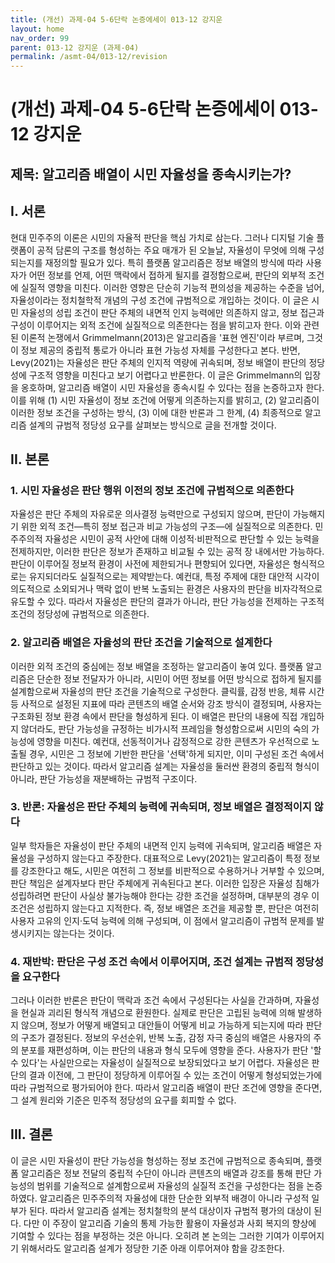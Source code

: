 ```yaml
---
title: (개선) 과제-04 5-6단락 논증에세이 013-12 강지운
layout: home
nav_order: 99
parent: 013-12 강지운 (과제-04)
permalink: /asmt-04/013-12/revision
---
```


# (개선) 과제-04 5-6단락 논증에세이 013-12 강지운 

## 제목: 알고리즘 배열이 시민 자율성을 종속시키는가?

## I. 서론

현대 민주주의 이론은 시민의 자율적 판단을 핵심 가치로 삼는다. 그러나 디지털 기술 플랫폼이 공적 담론의 구조를 형성하는 주요 매개가 된 오늘날, 자율성이 무엇에 의해 구성되는지를 재정의할 필요가 있다. 특히 플랫폼 알고리즘은 정보 배열의 방식에 따라 사용자가 어떤 정보를 언제, 어떤 맥락에서 접하게 될지를 결정함으로써, 판단의 외부적 조건에 실질적 영향을 미친다. 이러한 영향은 단순히 기능적 편의성을 제공하는 수준을 넘어, 자율성이라는 정치철학적 개념의 구성 조건에 규범적으로 개입하는 것이다. 이 글은 시민 자율성의 성립 조건이 판단 주체의 내면적 인지 능력에만 의존하지 않고, 정보 접근과 구성이 이루어지는 외적 조건에 실질적으로 의존한다는 점을 밝히고자 한다. 이와 관련된 이론적 논쟁에서 Grimmelmann(2013)은 알고리즘을 '표현 엔진'이라 부르며, 그것이 정보 제공의 중립적 통로가 아니라 표현 가능성 자체를 구성한다고 본다. 반면, Levy(2021)는 자율성은 판단 주체의 인지적 역량에 귀속되며, 정보 배열이 판단의 정당성에 구조적 영향을 미친다고 보기 어렵다고 반론한다. 이 글은 Grimmelmann의 입장을 옹호하며, 알고리즘 배열이 시민 자율성을 종속시킬 수 있다는 점을 논증하고자 한다. 이를 위해 (1) 시민 자율성이 정보 조건에 어떻게 의존하는지를 밝히고, (2) 알고리즘이 이러한 정보 조건을 구성하는 방식, (3) 이에 대한 반론과 그 한계, (4) 최종적으로 알고리즘 설계의 규범적 정당성 요구를 살펴보는 방식으로 글을 전개할 것이다.

## II. 본론

### 1. 시민 자율성은 판단 행위 이전의 정보 조건에 규범적으로 의존한다

자율성은 판단 주체의 자유로운 의사결정 능력만으로 구성되지 않으며, 판단이 가능해지기 위한 외적 조건—특히 정보 접근과 비교 가능성의 구조—에 실질적으로 의존한다. 민주주의적 자율성은 시민이 공적 사안에 대해 이성적·비판적으로 판단할 수 있는 능력을 전제하지만, 이러한 판단은 정보가 존재하고 비교될 수 있는 공적 장 내에서만 가능하다. 판단이 이루어질 정보적 환경이 사전에 제한되거나 편향되어 있다면, 자율성은 형식적으로는 유지되더라도 실질적으로는 제약받는다. 예컨대, 특정 주제에 대한 대안적 시각이 의도적으로 소외되거나 맥락 없이 반복 노출되는 환경은 사용자의 판단을 비자각적으로 유도할 수 있다. 따라서 자율성은 판단의 결과가 아니라, 판단 가능성을 전제하는 구조적 조건의 정당성에 규범적으로 의존한다.

### 2. 알고리즘 배열은 자율성의 판단 조건을 기술적으로 설계한다

이러한 외적 조건의 중심에는 정보 배열을 조정하는 알고리즘이 놓여 있다. 플랫폼 알고리즘은 단순한 정보 전달자가 아니라, 시민이 어떤 정보를 어떤 방식으로 접하게 될지를 설계함으로써 자율성의 판단 조건을 기술적으로 구성한다. 클릭률, 감정 반응, 체류 시간 등 사적으로 설정된 지표에 따라 콘텐츠의 배열 순서와 강조 방식이 결정되며, 사용자는 구조화된 정보 환경 속에서 판단을 형성하게 된다. 이 배열은 판단의 내용에 직접 개입하지 않더라도, 판단 가능성을 규정하는 비가시적 프레임을 형성함으로써 시민의 숙의 가능성에 영향을 미친다. 예컨대, 선동적이거나 감정적으로 강한 콘텐츠가 우선적으로 노출될 경우, 시민은 그 정보에 기반한 판단을 '선택'하게 되지만, 이미 구성된 조건 속에서 판단하고 있는 것이다. 따라서 알고리즘 설계는 자율성을 둘러싼 환경의 중립적 형식이 아니라, 판단 가능성을 재분배하는 규범적 구조이다.

### 3. 반론: 자율성은 판단 주체의 능력에 귀속되며, 정보 배열은 결정적이지 않다

일부 학자들은 자율성이 판단 주체의 내면적 인지 능력에 귀속되며, 알고리즘 배열은 자율성을 구성하지 않는다고 주장한다. 대표적으로 Levy(2021)는 알고리즘이 특정 정보를 강조한다고 해도, 시민은 여전히 그 정보를 비판적으로 수용하거나 거부할 수 있으며, 판단 책임은 설계자보다 판단 주체에게 귀속된다고 본다. 이러한 입장은 자율성 침해가 성립하려면 판단이 사실상 불가능해야 한다는 강한 조건을 설정하며, 대부분의 경우 이 조건은 성립하지 않는다고 지적한다. 즉, 정보 배열은 조건을 제공할 뿐, 판단은 여전히 사용자 고유의 인지·도덕 능력에 의해 구성되며, 이 점에서 알고리즘이 규범적 문제를 발생시키지는 않는다는 것이다.

### 4. 재반박: 판단은 구성 조건 속에서 이루어지며, 조건 설계는 규범적 정당성을 요구한다

그러나 이러한 반론은 판단이 맥락과 조건 속에서 구성된다는 사실을 간과하며, 자율성을 현실과 괴리된 형식적 개념으로 환원한다. 실제로 판단은 고립된 능력에 의해 발생하지 않으며, 정보가 어떻게 배열되고 대안들이 어떻게 비교 가능하게 되는지에 따라 판단의 구조가 결정된다. 정보의 우선순위, 반복 노출, 감정 자극 중심의 배열은 사용자의 주의 분포를 재편성하며, 이는 판단의 내용과 형식 모두에 영향을 준다. 사용자가 판단 '할 수 있다'는 사실만으로는 자율성이 실질적으로 보장되었다고 보기 어렵다. 자율성은 판단의 결과 이전에, 그 판단이 정당하게 이루어질 수 있는 조건이 어떻게 형성되었는가에 따라 규범적으로 평가되어야 한다. 따라서 알고리즘 배열이 판단 조건에 영향을 준다면, 그 설계 원리와 기준은 민주적 정당성의 요구를 회피할 수 없다.

## III. 결론

이 글은 시민 자율성이 판단 가능성을 형성하는 정보 조건에 규범적으로 종속되며, 플랫폼 알고리즘은 정보 전달의 중립적 수단이 아니라 콘텐츠의 배열과 강조를 통해 판단 가능성의 범위를 기술적으로 설계함으로써 자율성의 실질적 조건을 구성한다는 점을 논증하였다. 알고리즘은 민주주의적 자율성에 대한 단순한 외부적 배경이 아니라 구성적 일부가 된다. 따라서 알고리즘 설계는 정치철학의 분석 대상이자 규범적 평가의 대상이 된다. 다만 이 주장이 알고리즘 기술의 통제 가능한 활용이 자율성과 사회 복지의 향상에 기여할 수 있다는 점을 부정하는 것은 아니다. 오히려 본 논의는 그러한 기여가 이루어지기 위해서라도 알고리즘 설계가 정당한 기준 아래 이루어져야 함을 강조한다.